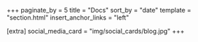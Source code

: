 +++
paginate_by = 5
title = "Docs"
sort_by = "date"
template = "section.html"
insert_anchor_links = "left"

[extra]
social_media_card = "img/social_cards/blog.jpg"
+++
